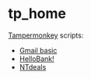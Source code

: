# tp_home
[Tampermonkey](http://tampermonkey.net) scripts:
* [Gmail basic](https://mail.google.com/mail/u/0/h/)
* [HelloBank!](https://banking.hellobank.it)
* [NTdeals](https://ntdeals.net)